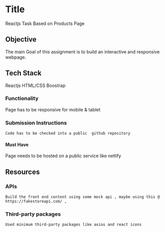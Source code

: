 # Title

Reactjs Task Based on Products Page
## Objective

The main Goal of this assignment is to build an interactive and responsive webpage.

## Tech Stack

 Reactjs
HTML/CSS
Boostrap 

### Functionality

Page has to be responsive for mobile & tablet



### Submission Instructions
    Code has to be checked into a public  github repository 
#### Must Have

Page needs to be hosted on a public service like netlify


  

## Resources


### APIs

    Build the front end content using some mock api , maybe using this @
    https://fakestoreapi.com/ ,
### Third-party packages

    Used minimum third-party packages like axios and react icons
